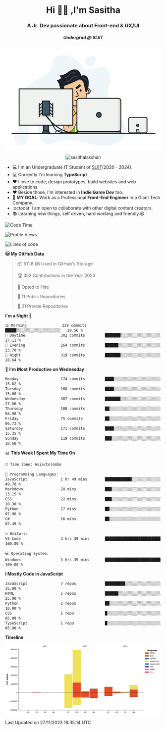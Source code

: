 
<h1 align="center">Hi 🙋‍♂️ ,I'm Sasitha</h1>
<h3 align="center">A Jr. Dev passionate about Front-end & UX/UI</h3>

<i><h5 align="center">Undergrad @ SLIIT</h5></i>

<p align="center">
  <img width="540" height="330" src="https://github.com/SasithaLakshan/SasithaLakshan/blob/main/dev.gif">
</p>
<p align="center"> <img src="https://komarev.com/ghpvc/?username=sasithalakshan&label=Profile%20views&color=0e75b6&style=flat" alt="sasithalakshan" /> </p>

- :computer: I'm an Undergraduate IT Student of [SLIIT](https://www.sliit.lk)(2020 - 2024).
- :computer: Currently I'm learning <b>TypeScript</b>
- :heart: I love to code, design prototypes, build websites and web applications.
- :heart: Beside those, I'm interested in **Indie Game Dev** too.
- :electric_plug: **MY GOAL**: Work as a Professional **Front-End Engineer** in a Giant Tech Company.
- :octocat: I am open to collaborate with other digital content creators.
- :books: Learning new things, self driven, hard working and friendly.:smiley:
  
<!-- <h3 align="left">Tech Stack I'm Using</h3> -->

<!--START_SECTION:waka-->
![Code Time](http://img.shields.io/badge/Code%20Time-581%20hrs%2054%20mins-blue)

![Profile Views](http://img.shields.io/badge/Profile%20Views-0-blue)

![Lines of code](https://img.shields.io/badge/From%20Hello%20World%20I%27ve%20Written-926.2%20thousand%20lines%20of%20code-blue)

**🐱 My GitHub Data** 

> 📦 511.8 kB Used in GitHub's Storage 
 > 
> 🏆 352 Contributions in the Year 2023
 > 
> 💼 Opted to Hire
 > 
> 📜 11 Public Repositories 
 > 
> 🔑 21 Private Repositories 
 > 
**I'm a Night 🦉** 

```text
🌞 Morning                229 commits         █████░░░░░░░░░░░░░░░░░░░░   20.56 % 
🌆 Daytime                302 commits         ███████░░░░░░░░░░░░░░░░░░   27.11 % 
🌃 Evening                264 commits         ██████░░░░░░░░░░░░░░░░░░░   23.70 % 
🌙 Night                  319 commits         ███████░░░░░░░░░░░░░░░░░░   28.64 % 
```
📅 **I'm Most Productive on Wednesday** 

```text
Monday                   174 commits         ████░░░░░░░░░░░░░░░░░░░░░   15.62 % 
Tuesday                  168 commits         ████░░░░░░░░░░░░░░░░░░░░░   15.08 % 
Wednesday                307 commits         ███████░░░░░░░░░░░░░░░░░░   27.56 % 
Thursday                 100 commits         ██░░░░░░░░░░░░░░░░░░░░░░░   08.98 % 
Friday                   75 commits          ██░░░░░░░░░░░░░░░░░░░░░░░   06.73 % 
Saturday                 171 commits         ████░░░░░░░░░░░░░░░░░░░░░   15.35 % 
Sunday                   119 commits         ███░░░░░░░░░░░░░░░░░░░░░░   10.68 % 
```


📊 **This Week I Spent My Time On** 

```text
🕑︎ Time Zone: Asia/Colombo

💬 Programming Languages: 
JavaScript               1 hr 49 mins        ████████████░░░░░░░░░░░░░   49.78 % 
Markdown                 28 mins             ███░░░░░░░░░░░░░░░░░░░░░░   13.15 % 
CSS                      22 mins             ███░░░░░░░░░░░░░░░░░░░░░░   10.30 % 
Python                   17 mins             ██░░░░░░░░░░░░░░░░░░░░░░░   07.96 % 
C#                       16 mins             ██░░░░░░░░░░░░░░░░░░░░░░░   07.49 % 

🔥 Editors: 
VS Code                  3 hrs 39 mins       █████████████████████████   100.00 % 

💻 Operating System: 
Windows                  3 hrs 39 mins       █████████████████████████   100.00 % 
```

**I Mostly Code in JavaScript** 

```text
JavaScript               7 repos             █████████░░░░░░░░░░░░░░░░   35.00 % 
HTML                     5 repos             ██████░░░░░░░░░░░░░░░░░░░   25.00 % 
Python                   2 repos             ██░░░░░░░░░░░░░░░░░░░░░░░   10.00 % 
CSS                      1 repo              █░░░░░░░░░░░░░░░░░░░░░░░░   05.00 % 
TypeScript               1 repo              █░░░░░░░░░░░░░░░░░░░░░░░░   05.00 % 
```



**Timeline**

![Lines of Code chart](https://raw.githubusercontent.com/SasithaLakshan/SasithaLakshan/main/assets/bar_graph.png)


 Last Updated on 27/11/2023 18:35:14 UTC
<!--END_SECTION:waka-->


